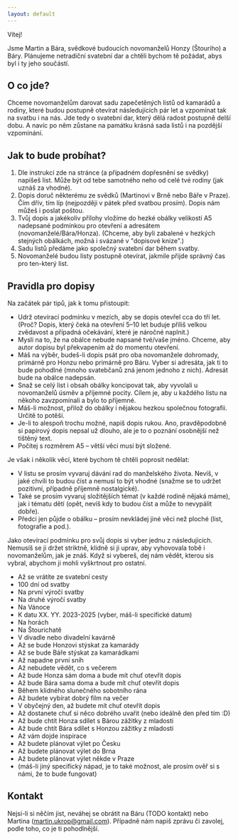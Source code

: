 ```yaml
---
layout: default
---
```


Vítej!

Jsme Martin a Bára, svědkové budoucích novomanželů Honzy (Štouriho) a Báry. Plánujeme netradiční svatební dar a chtěli bychom tě požádat, abys byl i ty jeho součástí.

## O co jde?

Chceme novomanželům darovat sadu zapečetěných listů od kamarádů a rodiny, které budou postupně otevírat následujících pár let a vzpomínat tak na svatbu i na nás. Jde tedy o svatební dar, který dělá radost postupně delší dobu. A navíc po něm zůstane na památku krásná sada listů i na pozdější vzpomínání.

## Jak to bude probíhat?

1. Dle instrukcí zde na stránce (a případném dopřesnění se svědky) napíšeš list. Může být od tebe samotného neho od celé tvé rodiny (jak uznáš za vhodné).
2. Dopis doruč některému ze svědků (Martinovi v Brně nebo Báře v Praze). Čím dřív, tím líp (nejpozději v pátek před svatbou prosím). Dopis nám můžeš i poslat poštou.
3. Tvůj dopis a jakékoliv přílohy vložíme do hezké obálky velikosti A5 nadepsané podmínkou pro otevření a adresátem (novomanželé/Bára/Honza). (Chceme, aby byli zabalené v hezkých stejných obálkách, možná i svázané v "dopisové knize".)
4. Sadu listů předáme jako společný svatební dar během svatby.
5. Novomanželé budou listy postupně otevírat, jakmile přijde správný čas pro ten-který list.

## Pravidla pro dopisy

Na začátek pár tipů, jak k tomu přistoupit:

* Udrž otevírací podmínku v mezích, aby se dopis otevřel cca do tří let. (Proč? Dopis, který čeká na otevření 5–10 let buduje příliš velkou zvědavost a případná očekávání, které je náročné naplnit.)
* Mysli na to, že na obálce nebude napsané tvé/vaše jméno. Chceme, aby autor dopisu byl překvapením až do momentu otevření.
* Máš na výběr, budeš-li dopis psát pro oba novomanžele dohromady, primárně pro Honzu nebo primárně pro Báru. Vyber si adresáta, jak ti to bude pohodlné (mnoho svatebčanů zná jenom jednoho z nich). Adresát bude na obálce nadepsán.
* Snaž se celý list i obsah obálky koncipovat tak, aby vyvolali u novomanželů úsměv a příjemné pocity. Cílem je, aby u každého listu na někoho zavzpomínali a bylo to příjemné.
* Máš-li možnost, přilož do obálky i nějakou hezkou společnou fotografii. Určitě to potěší.
* Je-li to alespoň trochu možné, napiš dopis rukou. Ano, pravděpodobně si papírový dopis nepsal už dlouho, ale je to o poznání osobnější než tištěný text.
* Počítej s rozměrem A5 – větší věci musí být složené.

Je však i několik věcí, které bychom tě chtěli poprosit nedělat:

* V listu se prosím vyvaruj dávání rad do manželského života. Nevíš, v jaké chvíli to budou číst a nemusí to být vhodné (snažme se to udržet pozitivní, případně příjemně nostalgické).
* Také se prosím vyvaruj složitějších témat (v každé rodině nějaká máme), jak i tématu dětí (opět, nevíš kdy to budou číst a může to nevypálit dobře).
* Předci jen půjde o obálku – prosím nevkládej jiné věci než ploché (list, fotografie a pod.).

Jako otevírací podmínku pro svůj dopis si vyber jednu z následujících. Nemusíš se ji držet striktně, klidně si ji uprav, aby vyhovovala tobě i novomanželům, jak je znáš. Když si vybereš, dej nám vědět, kterou sis vybral, abychom ji mohli vyškrtnout pro ostatní.
* Až se vrátíte ze svatební cesty
* 100 dní od svatby
* Na první výročí svatby
* Na druhé výročí svatby
* Na Vánoce
* K datu XX. YY. 2023-2025 (vyber, máš-li specifické datum)
* Na horách
* Na Štourichatě
* V divadle nebo divadelní kavárně
* Až se bude Honzovi stýskat za kamarády
* Až se bude Báře stýskat za kamarádkami
* Až napadne první sníh
* Až nebudete vědět, co s večerem
* Až bude Honza sám doma a bude mít chuť otevřít dopis
* Až bude Bára sama doma a bude mít chuť otevřít dopis
* Během klidného slunečného sobotního rána
* Až budete vybírat dobrý film na večer
* V obyčejný den, až budete mít chuť otevřít dopis
* Až dostanete chuť si něco dobrého uvařit (nebo ideálně den před tím :D)
* Až bude chtít Honza sdílet s Bárou zážitky z mladosti
* Až bude chtít Bára sdílet s Honzou zážitky z mladosti
* Až vám dojde inspirace
* Až budete plánovat výlet po Česku
* Až budete plánovat výlet do Brna
* Až budete plánovat výlet někde v Praze
* (máš-li jiný specifický nápad, je to také možnost, ale prosím ověř si s námi, že to bude fungovat)

## Kontakt

Nejsi-li si něčím jist, neváhej se obrátit na Báru (TODO kontakt) nebo Martina (martin.ukrop@gmail.com). Případně nám napiš zprávu či zavolej, podle toho, co je ti pohodlnější.